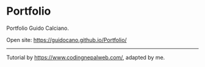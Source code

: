 # Portfolio
Portfolio Guido Calciano.

Open site: https://guidocano.github.io/Portfolio/

----------------------

Tutorial by https://www.codingnepalweb.com/, adapted by me.
